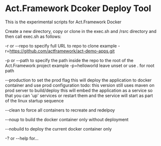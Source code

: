 # Act.Framework Dcoker Deploy Tool

This is the experimental scripts for Act.Framework Docker

Create a new directory, copy or clone in the exec.sh and /rsrc directory and then call exec.sh as follows:

-r or --repo to specify full URL to repo to clone
example -r=https://github.com/actframework/act-demo-apps.git

-p or --path to specify the path inside the repo to the root of the Act.Framework project
example -p=helloworld
leave unset or use . for root path

--production to set the prod flag
this will deploy the application to docker container and use prod configuration
todo: this version still uses maven on prod server to build/deploy
this will embed the application as a service so that you can 'up' services or restart them and the service will start as part of the linux startup sequence

--clean to force all containers to recreate and redelpoy

--noup to build the docker container only without deployment

--nobuild to deploy the current docker container only

-? or --help for... 

